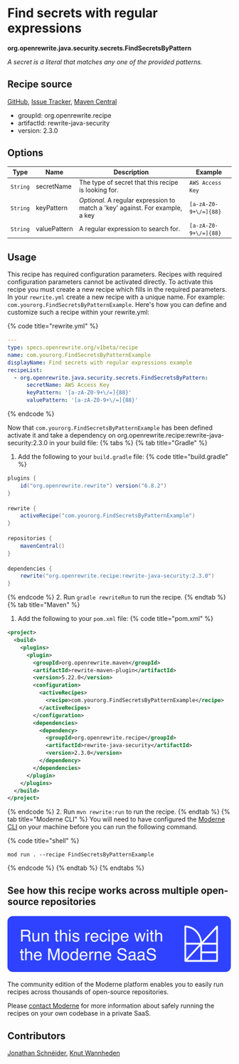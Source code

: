 # Find secrets with regular expressions

**org.openrewrite.java.security.secrets.FindSecretsByPattern**

_A secret is a literal that matches any one of the provided patterns._

## Recipe source

[GitHub](https://github.com/openrewrite/rewrite-java-security/blob/main/src/main/java/org/openrewrite/java/security/secrets/FindSecretsByPattern.java), [Issue Tracker](https://github.com/openrewrite/rewrite-java-security/issues), [Maven Central](https://central.sonatype.com/artifact/org.openrewrite.recipe/rewrite-java-security/2.3.0/jar)

* groupId: org.openrewrite.recipe
* artifactId: rewrite-java-security
* version: 2.3.0

## Options

| Type | Name | Description | Example |
| -- | -- | -- | -- |
| `String` | secretName | The type of secret that this recipe is looking for. | `AWS Access Key` |
| `String` | keyPattern | *Optional*. A regular expression to match a 'key' against. For example, a key  | `[a-zA-Z0-9+\/=]{88}` |
| `String` | valuePattern | A regular expression to search for. | `[a-zA-Z0-9+\/=]{88}` |


## Usage

This recipe has required configuration parameters. Recipes with required configuration parameters cannot be activated directly. To activate this recipe you must create a new recipe which fills in the required parameters. In your `rewrite.yml` create a new recipe with a unique name. For example: `com.yourorg.FindSecretsByPatternExample`.
Here's how you can define and customize such a recipe within your rewrite.yml:

{% code title="rewrite.yml" %}
```yaml
---
type: specs.openrewrite.org/v1beta/recipe
name: com.yourorg.FindSecretsByPatternExample
displayName: Find secrets with regular expressions example
recipeList:
  - org.openrewrite.java.security.secrets.FindSecretsByPattern:
      secretName: AWS Access Key
      keyPattern: '[a-zA-Z0-9+\/=]{88}'
      valuePattern: '[a-zA-Z0-9+\/=]{88}'
```
{% endcode %}

Now that `com.yourorg.FindSecretsByPatternExample` has been defined activate it and take a dependency on org.openrewrite.recipe:rewrite-java-security:2.3.0 in your build file:
{% tabs %}
{% tab title="Gradle" %}
1. Add the following to your `build.gradle` file:
{% code title="build.gradle" %}
```groovy
plugins {
    id("org.openrewrite.rewrite") version("6.8.2")
}

rewrite {
    activeRecipe("com.yourorg.FindSecretsByPatternExample")
}

repositories {
    mavenCentral()
}

dependencies {
    rewrite("org.openrewrite.recipe:rewrite-java-security:2.3.0")
}
```
{% endcode %}
2. Run `gradle rewriteRun` to run the recipe.
{% endtab %}
{% tab title="Maven" %}
1. Add the following to your `pom.xml` file:
{% code title="pom.xml" %}
```xml
<project>
  <build>
    <plugins>
      <plugin>
        <groupId>org.openrewrite.maven</groupId>
        <artifactId>rewrite-maven-plugin</artifactId>
        <version>5.22.0</version>
        <configuration>
          <activeRecipes>
            <recipe>com.yourorg.FindSecretsByPatternExample</recipe>
          </activeRecipes>
        </configuration>
        <dependencies>
          <dependency>
            <groupId>org.openrewrite.recipe</groupId>
            <artifactId>rewrite-java-security</artifactId>
            <version>2.3.0</version>
          </dependency>
        </dependencies>
      </plugin>
    </plugins>
  </build>
</project>
```
{% endcode %}
2. Run `mvn rewrite:run` to run the recipe.
{% endtab %}
{% tab title="Moderne CLI" %}
You will need to have configured the [Moderne CLI](https://docs.moderne.io/moderne-cli/cli-intro) on your machine before you can run the following command.

{% code title="shell" %}
```shell
mod run . --recipe FindSecretsByPatternExample
```
{% endcode %}
{% endtab %}
{% endtabs %}

## See how this recipe works across multiple open-source repositories

[![Moderne Link Image](/.gitbook/assets/ModerneRecipeButton.png)](https://app.moderne.io/recipes/org.openrewrite.java.security.secrets.FindSecretsByPattern)

The community edition of the Moderne platform enables you to easily run recipes across thousands of open-source repositories.

Please [contact Moderne](https://moderne.io/product) for more information about safely running the recipes on your own codebase in a private SaaS.

## Contributors
[Jonathan Schnéider](mailto:jkschneider@gmail.com), [Knut Wannheden](mailto:knut@moderne.io)
